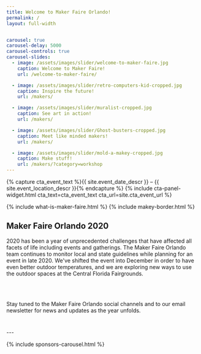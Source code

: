 ```yaml
---
title: Welcome to Maker Faire Orlando!
permalink: /
layout: full-width


carousel: true
carousel-delay: 5000
carousel-controls: true
carousel-slides:
  - image: /assets/images/slider/welcome-to-maker-faire.jpg  
    caption: Welcome to Maker Faire!
    url: /welcome-to-maker-faire/

  - image: /assets/images/slider/retro-computers-kid-cropped.jpg  
    caption: Inspire the future!
    url: /makers/

  - image: /assets/images/slider/muralist-cropped.jpg
    caption: See art in action!
    url: /makers/

  - image: /assets/images/slider/Ghost-busters-cropped.jpg
    caption: Meet like minded makers!
    url: /makers/

  - image: /assets/images/slider/mold-a-makey-cropped.jpg
    caption: Make stuff!
    url: /makers/?category=workshop
---
```


{% capture cta_event_text %}{{ site.event_date_descr }} – {{ site.event_location_descr }}{% endcapture %}
{% include cta-panel-widget.html cta_text=cta_event_text cta_url=site.cta_event_url %}


{% include what-is-maker-faire.html %}
{% include makey-border.html %}

<section class="Maker Faire Orlando 2020">
  <div class="container">
    <div class="row text-center">
      <div class="title-w-border-y">
        <h2>Maker Faire Orlando 2020</h2>
        </div>
        </div>
        <div class="row">
        <div class="col-md-6 col-md-offset-3">
        <p class="text-center">2020 has been a year of unprecedented challenges that have affected all facets of life including events and gatherings.
        The Maker Faire Orlando team continues to monitor local and state guidelines while planning for an event in late 2020. We've shifted the event into December in order to have even better outdoor temperatures, and we are exploring new ways to use the outdoor spaces at the Central Florida Fairgrounds. </p>
        <BR><br>
        <p class="text-center">Stay tuned to the Maker Faire Orlando social channels and to our email newsletter for news and updates as the year unfolds.</p>
      </div>
    </div>
  </div>
</section>

<div style="margin-bottom:40px"></div>
---

{% include sponsors-carousel.html %}
